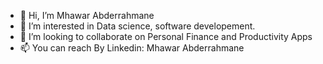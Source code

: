 - 👋 Hi, I’m Mhawar Abderrahmane
- 👀 I’m interested in Data science, software developement.
- 💞️ I’m looking to collaborate on Personal Finance and Productivity Apps
- 📫 You can reach By Linkedin: Mhawar Abderrahmane

<!---
Mhawar/Mhawar is a ✨ special ✨ repository because its `README.md` (this file) appears on your GitHub profile.
You can click the Preview link to take a look at your changes.
--->
